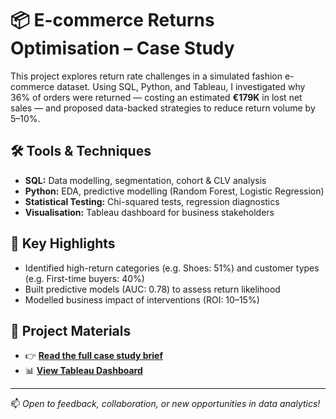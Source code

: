 # 📦 E-commerce Returns Optimisation – Case Study

This project explores return rate challenges in a simulated fashion e-commerce dataset. Using SQL, Python, and Tableau, I investigated why 36% of orders were returned — costing an estimated **€179K** in lost net sales — and proposed data-backed strategies to reduce return volume by 5–10%.

## 🛠️ Tools & Techniques
- **SQL:** Data modelling, segmentation, cohort & CLV analysis  
- **Python:** EDA, predictive modelling (Random Forest, Logistic Regression)  
- **Statistical Testing:** Chi-squared tests, regression diagnostics  
- **Visualisation:** Tableau dashboard for business stakeholders

## 📌 Key Highlights
- Identified high-return categories (e.g. Shoes: 51%) and customer types (e.g. First-time buyers: 40%)
- Built predictive models (AUC: 0.78) to assess return likelihood
- Modelled business impact of interventions (ROI: 10–15%)

## 📄 Project Materials
- 👉 [**Read the full case study brief**]([link-to-PDF-or-Notion/Drive](https://drive.google.com/drive/u/1/folders/1rRbE7_wjNJqdLh1YT3yDYsoZ27T5Gsw7))
- 📊 [**View Tableau Dashboard**](https://public.tableau.com/app/profile/harshitha.c4275/viz/Ecommerceanalysis_17510204348490/Dashboard)

---

📫 *Open to feedback, collaboration, or new opportunities in data analytics!*  
